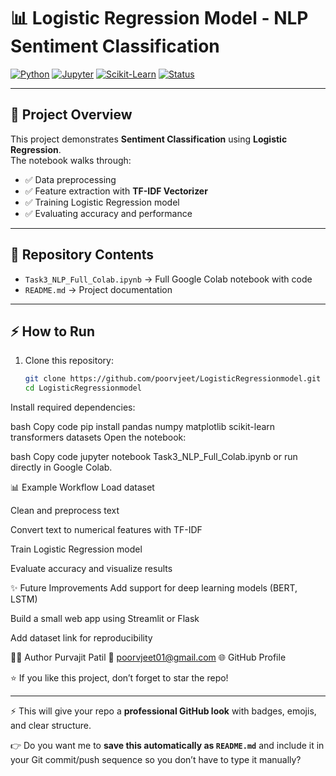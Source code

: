 # 📊 Logistic Regression Model - NLP Sentiment Classification

[![Python](https://img.shields.io/badge/Python-3.10%2B-blue)](https://www.python.org/)
[![Jupyter](https://img.shields.io/badge/Jupyter-Notebook-orange)](https://jupyter.org/)
[![Scikit-Learn](https://img.shields.io/badge/ML-ScikitLearn-green)](https://scikit-learn.org/)
[![Status](https://img.shields.io/badge/Project-Active-success)]()

---

## 📖 Project Overview
This project demonstrates **Sentiment Classification** using **Logistic Regression**.  
The notebook walks through:
- ✅ Data preprocessing  
- ✅ Feature extraction with **TF-IDF Vectorizer**  
- ✅ Training Logistic Regression model  
- ✅ Evaluating accuracy and performance  

---

## 📂 Repository Contents
- `Task3_NLP_Full_Colab.ipynb` → Full Google Colab notebook with code  
- `README.md` → Project documentation  

---

## ⚡ How to Run
1. Clone this repository:
   ```bash
   git clone https://github.com/poorvjeet/LogisticRegressionmodel.git
   cd LogisticRegressionmodel
Install required dependencies:

bash
Copy code
pip install pandas numpy matplotlib scikit-learn transformers datasets
Open the notebook:

bash
Copy code
jupyter notebook Task3_NLP_Full_Colab.ipynb
or run directly in Google Colab.

📊 Example Workflow
Load dataset

Clean and preprocess text

Convert text to numerical features with TF-IDF

Train Logistic Regression model

Evaluate accuracy and visualize results

✨ Future Improvements
Add support for deep learning models (BERT, LSTM)

Build a small web app using Streamlit or Flask

Add dataset link for reproducibility

👨‍💻 Author
Purvajit Patil
📧 poorvjeet01@gmail.com
🌐 GitHub Profile

⭐ If you like this project, don’t forget to star the repo!


---

⚡ This will give your repo a **professional GitHub look** with badges, emojis, and clear structure.  

👉 Do you want me to **save this automatically as `README.md`** and include it in your Git commit/push sequence so you don’t have to type it manually?

